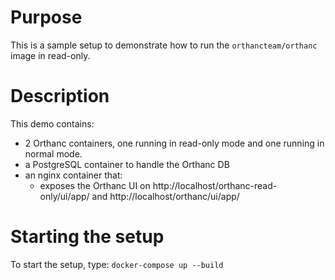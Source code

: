 # Purpose

This is a sample setup to demonstrate how to run the `orthancteam/orthanc` image in read-only.

# Description

This demo contains:

- 2 Orthanc containers, one running in read-only mode and one running in normal mode.
- a PostgreSQL container to handle the Orthanc DB
- an nginx container that:
  - exposes the Orthanc UI on http://localhost/orthanc-read-only/ui/app/ and http://localhost/orthanc/ui/app/

# Starting the setup

To start the setup, type: `docker-compose up --build`
